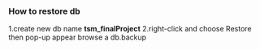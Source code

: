 ### How to restore db ###
1.create new db name **tsm_finalProject**
2.right-click and choose Restore then pop-up appear browse a db.backup 